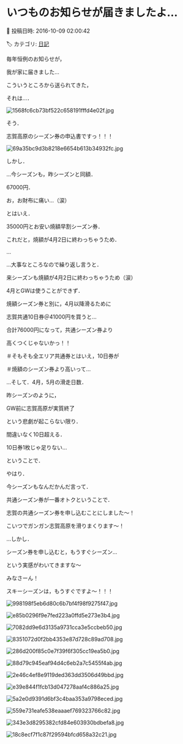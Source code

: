 # いつものお知らせが届きましたよ…

📅 投稿日時: 2016-10-09 02:00:42

🏷️ カテゴリ: [日記](cc4b5682fb7b8b144980957a978653fb0.md)

毎年恒例のお知らせが，


我が家に届きました…





こういうところから送られてきた，


それは…．




![1568fc6cb73bf522c658191fffd4e02f.jpg](images/1568fc6cb73bf522c658191fffd4e02f.jpg)







そう．


志賀高原のシーズン券の申込書ですっ！！！




![69a35bc9d3b8218e6654b613b34932fc.jpg](images/69a35bc9d3b8218e6654b613b34932fc.jpg)




しかし．


…今シーズンも，昨シーズンと同額．


67000円．


お，お財布に痛い…（涙）





とはいえ．


35000円とお安い焼額早割シーズン券．


これだと，焼額が4月2日に終わっちゃうため．


…


…大事なところなので繰り返し言うと．


来シーズンも焼額が4月2日に終わっちゃうため（涙）


4月とGWは使うことができず．





焼額シーズン券と別に，4月以降滑るために


志賀共通10日券＠41000円を買うと…


合計76000円になって，共通シーズン券より


高くつくじゃないかっ！！


＃そもそも全エリア共通券とはいえ，10日券が


＃焼額のシーズン券より高いって…





…そして．4月，5月の滑走日数．


昨シーズンのように，


GW前に志賀高原が実質終了


という悲劇が起こらない限り．


間違いなく10日超える．


10日券1枚じゃ足りない…





ということで．


やはり．


今シーズンもなんだかんだ言って．


共通シーズン券が一番オトクということで．


志賀の共通シーズン券を申し込むことにしました～！


こいつでガンガン志賀高原を滑りまくります～！





…しかし．


シーズン券を申し込むと，もうすぐシーズン…


という実感がわいてきますな～





みなさーん！


スキーシーズンは，もうすぐですよ～！！！




![998198f5eb6d80c6b7bf4f98f9275f47.jpg](images/998198f5eb6d80c6b7bf4f98f9275f47.jpg)









![e85b0296f9e7fed223a0ffd5e273e3b4.jpg](images/e85b0296f9e7fed223a0ffd5e273e3b4.jpg)









![7082dd9e6d3135a9731cca3e5ccbeb50.jpg](images/7082dd9e6d3135a9731cca3e5ccbeb50.jpg)









![8351072d0f2bb4353e87d728c89ad708.jpg](images/8351072d0f2bb4353e87d728c89ad708.jpg)









![286d200f85c0e7f39f6f305cc19ea5b0.jpg](images/286d200f85c0e7f39f6f305cc19ea5b0.jpg)









![88d79c945eaf94d4c6eb2a7c5455f4ab.jpg](images/88d79c945eaf94d4c6eb2a7c5455f4ab.jpg)









![2e46c4ef8e9119ded363dd3506d49bbd.jpg](images/2e46c4ef8e9119ded363dd3506d49bbd.jpg)









![e39e844f1fcb13d047278aaf4c886a25.jpg](images/e39e844f1fcb13d047278aaf4c886a25.jpg)









![5a2e0d9391d6bf3c4baa353a9798eced.jpg](images/5a2e0d9391d6bf3c4baa353a9798eced.jpg)









![559e731eafe538eaaaef769323766c82.jpg](images/559e731eafe538eaaaef769323766c82.jpg)









![343e3d8295382cfd84e603930bdbefa8.jpg](images/343e3d8295382cfd84e603930bdbefa8.jpg)









![18c8ecf7f1c87f29594bfcd658a32c21.jpg](images/18c8ecf7f1c87f29594bfcd658a32c21.jpg)
